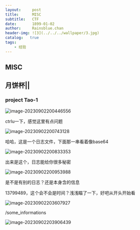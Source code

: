 ```yaml
---
layout:     post
title:      MISC
subtitle:   CTF
date:       1899-01-02
author:     Rainsblue.chan
header-img: ![3](../../../wallpaper/3.jpg)
catalog:   true
tags:
    - 经验
---
```


## MISC

## 月饼杯||

### project Tao-1

![image-20230902200446556](https://cdn.jsdelivr.net/gh/rainsbluechan/blogimage@main/img/image-20230902200446556.png)

ctrlu一下，感觉这里有点问题

![image-20230902200743128](https://cdn.jsdelivr.net/gh/rainsbluechan/blogimage@main/img/image-20230902200743128.png)

哈哈，这是一个日志文件，下面那一串看着像base64

![image-20230902200833353](https://cdn.jsdelivr.net/gh/rainsbluechan/blogimage@main/img/image-20230902200833353.png)

出来是这个，日志能给你很多秘密

![image-20230902200953988](https://cdn.jsdelivr.net/gh/rainsbluechan/blogimage@main/img/image-20230902200953988.png)

是不是有别的日志？还是本身含的信息

13799489，这个会不会是时间？浅浅瞄了一下，好吧从开头开始看

![image-20230902203607927](https://cdn.jsdelivr.net/gh/rainsbluechan/blogimage@main/img/image-20230902203607927.png)

/some_informations

![image-20230902203906439](https://cdn.jsdelivr.net/gh/rainsbluechan/blogimage@main/img/image-20230902203906439.png)
